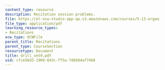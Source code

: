 ```yaml
---
content_type: resource
description: Recitation session problems.
file: https://ol-ocw-studio-app-qa.s3.amazonaws.com/courses/5-13-organic-chemistry-ii-fall-2003/cfce56d31909843cff5a7d69d4af74b8_drill_set9.pdf
file_type: application/pdf
learning_resource_types:
- Recitations
ocw_type: OCWFile
parent_title: Recitations
parent_type: CourseSection
resourcetype: Document
title: drill_set9.pdf
uid: cfce56d3-1909-843c-ff5a-7d69d4af74b8
---
```

